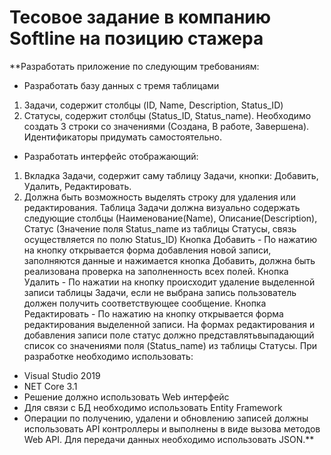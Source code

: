 # Тесовое задание в компанию Softline на позицию стажера

**Разработать приложение по следующим требованиям:
- Разработать базу данных с тремя таблицами
1. Задачи, содержит столбцы (ID, Name, Description, Status_ID)
2. Статусы, содержит столбцы (Status_ID, Status_name). Необходимо создать 3 строки со
значениями (Создана, В работе, Завершена). Идентификаторы придумать самостоятельно.
- Разработать интерфейс отображающий:
1. Вкладка Задачи, содержит саму таблицу Задачи, кнопки: Добавить, Удалить, Редактировать.
2. Должна быть возможность выделять строку для удаления или
редактирования.
Таблица Задачи должна визуально содержать следующие столбцы (Наименование(Name),
Описание(Description), Статус (Значение поля Status_name из таблицы Статусы, связь
осуществляется по полю Status_ID)
Кнопка Добавить - По нажатию на кнопку открывается форма добавления новой записи,
заполняются данные и нажимается кнопка Добавить, должна быть реализована проверка на
заполненность всех полей.
Кнопка Удалить - По нажатии на кнопку происходит удаление выделенной записи таблицы Задачи,
если не выбрана запись пользователь должен получить соответствующее сообщение.
Кнопка Редактировать - По нажатию на кнопку открывается форма редактирования выделенной записи.
На формах редактирования и добавления записи поле статус должно
представлятьвыпадающий список со значениями поля (Status_name) из таблицы Статусы.
При разработке необходимо использовать:
- Visual Studio 2019
- NET Core 3.1
- Решение должно использовать Web интерфейс
- Для связи с БД необходимо использовать Entity Framework
- Операции по получению, удалени и обновлению записей должны использовать API
контроллеры и выполнены в виде вызова методов Web API. Для передачи данных
необходимо использовать JSON.**
